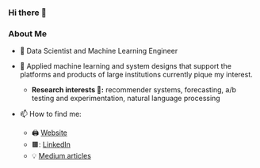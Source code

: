 ### Hi there 👋
### About Me

- 🔭 Data Scientist and Machine Learning Engineer
- 🌱 Applied machine learning and system designs that support the platforms and products of large institutions currently pique my interest.
    - **Research interests 🎴:** recommender systems, forecasting, a/b testing and experimentation, natural language processing
      
- 📫 How to find me: 
  - 🖨️ [Website](http://babaniyi.com)
  - 🟫: [LinkedIn](http://linkedin.com/in/babaniyi)
  - :bulb: [Medium articles](http://medium.com/babaniyi)
  


<!--
[![Babaniyi's GitHub stats](https://github-readme-stats.vercel.app/api?username=babaniyi&count_private=true&show_icons=true&theme=radical&hide_rank=false)](https://github.com/babaniyi)
[![Top Langs](https://github-readme-stats.vercel.app/api/top-langs/?username=babaniyi)](https://github.com/babaniyi)
**babaniyi/babaniyi** is a ✨ _special_ ✨ repository because its `README.md` (this file) appears on your GitHub profile.
-->
